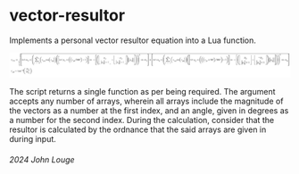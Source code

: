 # vector-resultor
Implements a personal vector resultor equation into a Lua function.

![alt text](https://github.com/johnlouge/vector-resultor/blob/main/eq.png?raw=true "Equation")

The script returns a single function as per being required. The argument accepts any number of arrays, wherein all arrays include the magnitude of the vectors as a number at the first index, and an angle, given in degrees as a number for the second index. During the calculation, consider that the resultor is calculated by the ordnance that the said arrays are given in during input.

###### 2024 John Louge
